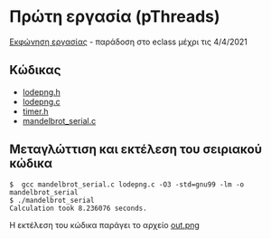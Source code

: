 # Πρώτη εργασία (pThreads)

[Εκφώνηση εργασίας](./mandelbrot.pdf) - παράδοση στο eclass μέχρι τις 4/4/2021

## Κώδικας

* [lodepng.h](./lodepng.h)
* [lodepng.c](./lodepng.c)
* [timer.h](./timer.h)
* [mandelbrot_serial.c](./mandelbrot_serial.c)

## Μεταγλώττιση και εκτέλεση του σειριακού κώδικα

```
$  gcc mandelbrot_serial.c lodepng.c -O3 -std=gnu99 -lm -o mandelbrot_serial
$ ./mandelbrot_serial
Calculation took 8.236076 seconds.
```

Η εκτέλεση του κώδικα παράγει το αρχείο [out.png](./out.png)
